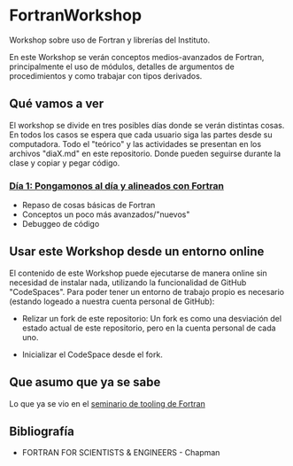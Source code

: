# FortranWorkshop
Workshop sobre uso de Fortran y librerías del Instituto.

En este Workshop se verán conceptos medios-avanzados de Fortran, 
principalmente el uso de módulos, detalles de argumentos de procedimientos
y como trabajar con tipos derivados. 

## Qué vamos a ver
El workshop se divide en tres posibles días donde se verán distintas cosas. 
En todos los casos se espera que cada usuario siga las partes desde su computadora.
Todo el "teórico" y las actividades se presentan en los archivos "diaX.md" en este
repositorio. Donde pueden seguirse durante la clase y copiar y pegar código.

### [Día 1: Pongamonos al día y alineados con Fortran](dia1.md)
- Repaso de cosas básicas de Fortran
- Conceptos un poco más avanzados/"nuevos"
- Debuggeo de código

## Usar este Workshop desde un entorno online
El contenido de este Workshop puede ejecutarse de manera online sin necesidad de instalar nada, 
utilizando la funcionalidad de GitHub "CodeSpaces". Para poder tener un entorno de trabajo propio
es necesario (estando logeado a nuestra cuenta personal de GitHub):

- Relizar un fork de este repositorio: Un fork es como una desviación del estado actual de este repositorio, pero en la cuenta personal de cada uno.


- Inicializar el CodeSpace desde el fork.

## Que asumo que ya se sabe
Lo que ya se vio en el [seminario de tooling de Fortran](https://github.com/ipqa-research/curso-linux/blob/main/fortran/tooling/README.md)


## Bibliografía
- FORTRAN FOR SCIENTISTS & ENGINEERS - Chapman
